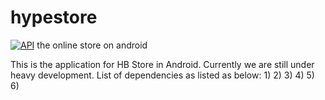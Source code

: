 # hypestore
[![API](https://img.shields.io/badge/API-16%2B-lightgrey.svg?style=flat)](https://android-arsenal.com/api?level=16)
the online store on android

This is the application for HB Store in Android. Currently we are still under heavy development.
List of dependencies as listed as below:
1)
2)
3)
4)
5)
6)
